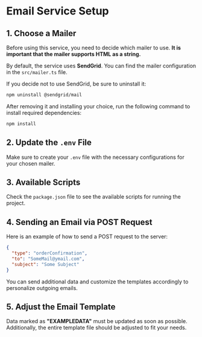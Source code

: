 # Email Service Setup

## 1. Choose a Mailer
Before using this service, you need to decide which mailer to use. **It is important that the mailer supports HTML as a string.**

By default, the service uses **SendGrid**. You can find the mailer configuration in the `src/mailer.ts` file.

If you decide not to use SendGrid, be sure to uninstall it:
```sh
npm uninstall @sendgrid/mail
```
After removing it and installing your choice, run the following command to install required dependencies:
```sh
npm install
```

## 2. Update the `.env` File
Make sure to create your `.env` file with the necessary configurations for your chosen mailer.

## 3. Available Scripts
Check the `package.json` file to see the available scripts for running the project.

## 4. Sending an Email via POST Request
Here is an example of how to send a POST request to the server:
```json
{
  "type": "orderConfirmation",
  "to": "SomeMail@ymail.com",
  "subject": "Some Subject"
}
```
You can send additional data and customize the templates accordingly to personalize outgoing emails.

## 5. Adjust the Email Template
Data marked as **"EXAMPLEDATA"** must be updated as soon as possible. Additionally, the entire template file should be adjusted to fit your needs.

